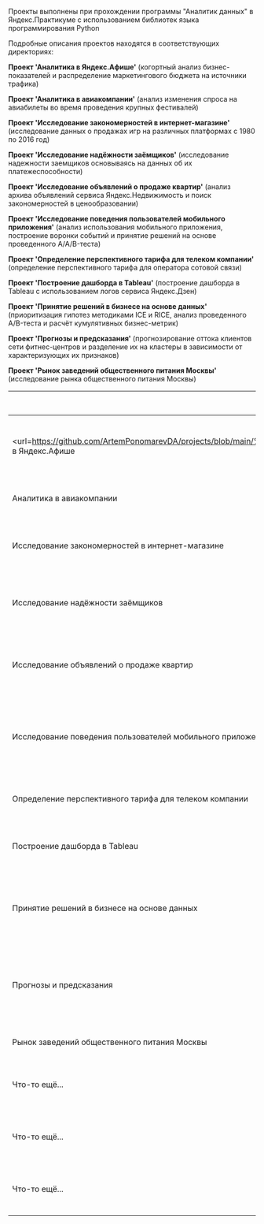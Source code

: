 Проекты выполнены при прохождении программы "Аналитик данных" в Яндекс.Практикуме с использованием библиотек языка программирования Python

Подробные описания проектов находятся в соответствующих директориях:

<b>Проект 'Аналитика в Яндекс.Афише'</b> (когортный анализ бизнес-показателей и распределение маркетингового бюджета на источники трафика)

<b>Проект 'Аналитика в авиакомпании'</b> (анализ изменения спроса на авиабилеты во время проведения крупных фестивалей)

<b>Проект 'Исследование закономерностей в интернет-магазине'</b> (исследование данных о продажах игр на различных платформах с 1980 по 2016 год)

<b>Проект 'Исследование надёжности заёмщиков'</b> (исследование надежности заемщиков основываясь на данных об их платежеспособности)

<b>Проект 'Исследование объявлений о продаже квартир'</b> (анализ архива объявлений сервиса Яндекс.Недвижимость и поиск закономерностей в ценообразовании)

<b>Проект 'Исследование поведения пользователей мобильного приложения'</b> (анализ использования мобильного приложения, построение воронки событий и принятие решений на основе проведенного A/A/B-теста)

<b>Проект 'Определение перспективного тарифа для телеком компании'</b> (определение перспективного тарифа для оператора сотовой связи)

<b>Проект 'Построение дашборда в Tableau'</b> (построение дашборда в Tableau с использованием логов сервиса Яндекс.Дзен)

<b>Проект 'Принятие решений в бизнесе на основе данных'</b> (приоритизация гипотез методиками ICE и RICE, анализ проведенного A/B-теста и расчёт кумулятивных бизнес-метрик)

<b>Проект 'Прогнозы и предсказания'</b> (прогнозирование оттока клиентов сети фитнес-центров и разделение их на кластеры в зависимости от характеризующих их признаков)

<b>Проект 'Рынок заведений общественного питания Москвы'</b> (исследование рынка общественного питания Москвы)

| <b>Название проекта</b>                                           | <b>Описание</b>                                                  | <b>Используемые библиотеки</b>  |
| ---------------------------------------------------------- | ---------------------------------------------------------- | ----------- |
| <url=https://github.com/ArtemPonomarevDA/projects/blob/main/%D0%9F%D1%80%D0%BE%D0%B5%D0%BA%D1%82%20'%D0%90%D0%BD%D0%B0%D0%BB%D0%B8%D1%82%D0%B8%D0%BA%D0%B0%20%D0%B2%20%D0%AF%D0%BD%D0%B4%D0%B5%D0%BA%D1%81.%D0%90%D1%84%D0%B8%D1%88%D0%B5'/%D0%9F%D1%80%D0%BE%D0%B5%D0%BA%D1%82%20'%D0%90%D0%BD%D0%B0%D0%BB%D0%B8%D1%82%D0%B8%D0%BA%D0%B0%20%D0%B2%20%D0%AF%D0%BD%D0%B4%D0%B5%D0%BA%D1%81.%D0%90%D1%84%D0%B8%D1%88%D0%B5'.ipynb>Аналитика в Яндекс.Афише</url>                                   | Когортный анализ бизнес-показателей и распределение маркетингового бюджета на источники трафика |  pandas, numpy, seaborn, matplotlib |
| Аналитика в авиакомпании                                   | Анализ изменения спроса на авиабилеты во время проведения крупных фестивалей                    |    $12 |
| Исследование закономерностей в интернет-магазине           | Исследование данных о продажах игр на различных платформах с 1980 по 2016 год                   |     $1 |
| Исследование надёжности заёмщиков                          | Исследование надежности заемщиков основываясь на данных об их платежеспособности                |  $1600 |
| Исследование объявлений о продаже квартир                  | Анализ архива объявлений сервиса Яндекс.Недвижимость и поиск закономерностей в ценообразовании  |    $12 |
| Исследование поведения пользователей мобильного приложения | Анализ использования мобильного приложения, построение воронки событий и принятие решений на основе проведенного A/A/B-теста  |          $1 |
| Определение перспективного тарифа для телеком компании     | Определение перспективного тарифа для оператора сотовой связи                                   |  $1600 |
| Построение дашборда в Tableau                              | Построение дашборда в Tableau с использованием логов сервиса Яндекс.Дзен                        |    $12 |
| Принятие решений в бизнесе на основе данных                | Приоритизация гипотез методиками ICE и RICE, анализ проведенного A/B-теста и расчёт кумулятивных бизнес-метрик |          $1 |
| Прогнозы и предсказания                                    | прогнозирование оттока клиентов сети фитнес-центров и разделение их на кластеры в зависимости от характеризующих   их признаков    |       $1600 |
| Рынок заведений общественного питания Москвы               | Исследование рынка общественного питания Москвы                                                 |    $12 |
| Что-то ещё...                                              | Исследование данных о продажах игр на различных платформах с 1980 по 2016 год                   |     $1 |
| Что-то ещё...                                              | Исследование данных о продажах игр на различных платформах с 1980 по 2016 год                   |     $1 |
| Что-то ещё...                                              | Исследование данных о продажах игр на различных платформах с 1980 по 2016 год                   |     $1 |
